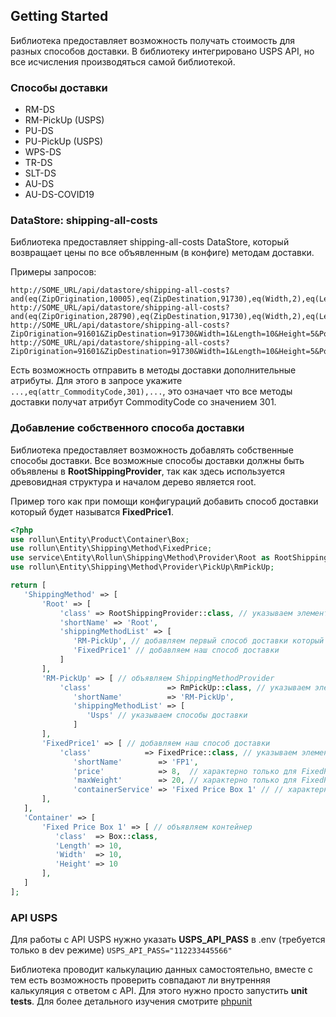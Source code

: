## Getting Started
Библиотека предоставляет возможность получать стоимость для разных способов доставки. В библиотеку интегрировано USPS API, но все исчисления производяться самой библиотекой.

### Способы доставки ###
- RM-DS
- RM-PickUp (USPS)
- PU-DS
- PU-PickUp (USPS)
- WPS-DS
- TR-DS
- SLT-DS
- AU-DS
- AU-DS-COVID19


### DataStore: shipping-all-costs
Библиотека предоставляет shipping-all-costs DataStore, который возвращает цены по все объявленным (в конфиге) методам доставки. 

Примеры запросов:
```
http://SOME_URL/api/datastore/shipping-all-costs?and(eq(ZipOrigination,10005),eq(ZipDestination,91730),eq(Width,2),eq(Length,2),eq(Height,5),eq(Pounds,2),ne(cost,null()))&sort(+cost)&limit(50)
http://SOME_URL/api/datastore/shipping-all-costs?and(eq(ZipOrigination,28790),eq(ZipDestination,91730),eq(Width,2),eq(Length,2),eq(Height,1),eq(Pounds,2),eq(attr_CommodityCode,301),ne(cost,null()))&sort(+cost)&limit(50)
http://SOME_URL/api/datastore/shipping-all-costs?ZipOrigination=91601&ZipDestination=91730&Width=1&Length=10&Height=5&Pounds=0.5&Click_N_Shipp=Priority%20Mail
http://SOME_URL/api/datastore/shipping-all-costs?ZipOrigination=91601&ZipDestination=91730&Width=1&Length=10&Height=5&Pounds=1&like(id,*FtCls*)&limit(2,1)&select(id)
```
Есть возможность отправить в методы доставки дополнительные атрибуты. Для этого в запросе укажите ```...,еq(attr_CommodityCode,301),...```, это означает что все методы доставки получат атрибут CommodityCode со значением 301.

### Добавление собственного способа доставки
Библиотека предоставляет возможность добавлять собственные способы доставки. Все возможные способы доставки должны быть объявлены в **RootShippingProvider**, так как здесь используется древовидная структура и началом дерево является root. 

Пример того как при помощи конфигураций добавить способ доставки который будет называтся **FixedPrice1**.
```php
<?php
use rollun\Entity\Product\Container\Box; 
use rollun\Entity\Shipping\Method\FixedPrice;
use service\Entity\Rollun\Shipping\Method\Provider\Root as RootShippingProvider;
use rollun\Entity\Shipping\Method\Provider\PickUp\RmPickUp;

return [
   'ShippingMethod' => [
       'Root' => [
           'class' => RootShippingProvider::class, // указываем элемент сервис менеджера
           'shortName' => 'Root', 
           'shippingMethodList' => [
              'RM-PickUp', // добавляем первый способ доставки который по своей сути является еще одним ShippingMethodProvider со своими способами доставки
              'FixedPrice1' // добавляем наш способ доставки
           ]
       ],
       'RM-PickUp' => [ // объявляем ShippingMethodProvider
           'class'                 => RmPickUp::class, // указываем элемент сервис менеджера
              'shortName'          => 'RM-PickUp',
              'shippingMethodList' => [
                 'Usps' // указываем способы доставки
              ]
       ],
       'FixedPrice1' => [ // добавляем наш способ доставки
           'class'            => FixedPrice::class, // указываем элемент сервис менеджера
              'shortName'        => 'FP1',
              'price'            => 8,  // характерно только для FixedPrice::class, указываем цену
              'maxWeight'        => 20, // характерно только для FixedPrice::class, максимально допустимый вес
              'containerService' => 'Fixed Price Box 1' // // характерно только для FixedPrice::class, указываем контейнер
       ],
   ],
   'Container' => [
       'Fixed Price Box 1' => [ // объявляем контейнер
          'class'  => Box::class,
          'Length' => 10,
          'Width'  => 10,
          'Height' => 10
       ],
   ]
];
``` 

### API USPS
Для работы с API USPS нужно указать **USPS_API_PASS** в .env (требуется только в dev режиме)
``USPS_API_PASS="112233445566"``

Библиотека проводит калькулацию данных самостоятельно, вместе с тем есть возможность проверить совпадают ли внутренняя калькуляция с ответом с API. Для этого нужно просто запустить **unit tests**. 
Для более детального изучения смотрите [phpunit](test/unit/RollunEntity/Shipping/Method/Usps)
